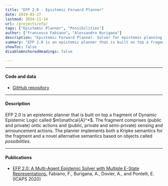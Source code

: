 ```yaml
---
title: "EFP 2.0 - Epistemic Forward Planner"
date: 2019-03-27
lastmod: 2024-11-14
url: /projects/efp/
tags: ["Epistemic Planner", "Possibilities"]
author: ["Francesco Fabiano", "Alessandro Burigana"]
description: "Epistemic Forward Planner. Solver for epistemic planning problems based on the mA* language."
summary: "EFP 2.0 is an epistemic planner that is built on top a fragment of Dynamic Epistemic Logic called $m\\mathcal{A}^*$. The fragment comprises (public and private) ontic actions and (public, private and semi-private) sensing and announcement actions. The planner implements both a Kripke semantics for the fragment and a novel alternative semantics based on objects called *possibilities*."
showToc: false
disableAnchoredHeadings: false

---
```


---

#### Code and data
+ [GitHub repository](https://github.com/FrancescoFabiano/EFP)

---

#### Description

EFP 2.0 is an epistemic planner that is built on top a fragment of Dynamic Epistemic Logic called $m\\mathcal{A}^*$. The fragment comprises (public and private) ontic actions and (public, private and semi-private) sensing and announcement actions. The planner implements both a Kripke semantics for the fragment and a novel alternative semantics based on objects called *possibilities*.

---

#### Publications
+ [EFP 2.0: A Multi-Agent Epistemic Solver with Multiple E-State Representations.](../../papers/2020-06-01-icaps/) Fabiano, F., Burigana, A., Dovier, A., and Pontelli, E. (ICAPS 2020)

